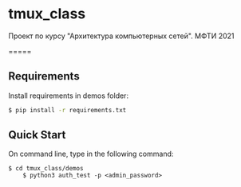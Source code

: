 # tmux_class
Проект по курсу "Архитектура компьютерных сетей". МФТИ 2021

=====

Requirements
------------

Install requirements in demos folder:

```sh
$ pip install -r requirements.txt
```

Quick Start
---------
On command line, type in the following command:

	$ cd tmux_class/demos
        $ python3 auth_test -p <admin_password>         

